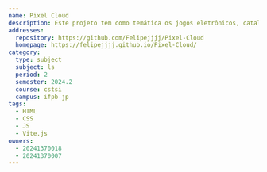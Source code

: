 ```yaml
---
name: Pixel Cloud
description: Este projeto tem como temática os jogos eletrônicos, catalogando-os em páginas que contém suas informações
addresses:
  repository: https://github.com/Felipejjjj/Pixel-Cloud
  homepage: https://felipejjjj.github.io/Pixel-Cloud/
category:
  type: subject
  subject: ls
  period: 2
  semester: 2024.2
  course: cstsi
  campus: ifpb-jp
tags:
  - HTML
  - CSS
  - JS
  - Vite.js
owners:
  - 20241370018
  - 20241370007
---
```

